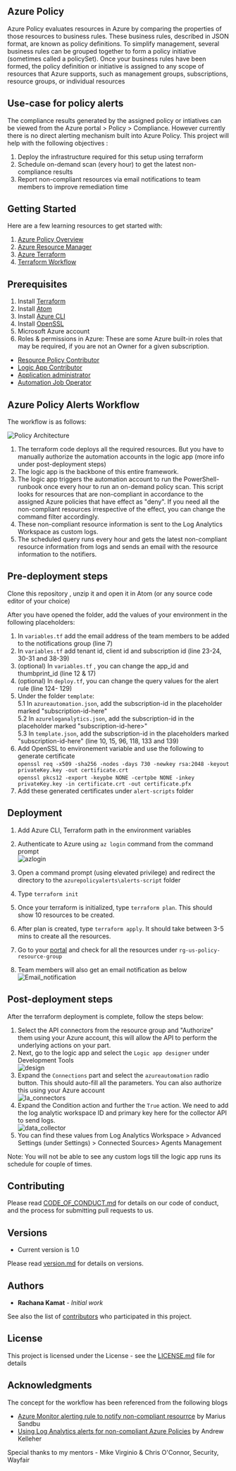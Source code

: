 ## Azure Policy
Azure Policy evaluates resources in Azure by comparing the properties of those resources to business rules. These business rules, described in JSON format, are known as policy definitions. To simplify management, several business rules can be grouped together to form a policy initiative (sometimes called a policySet). Once your business rules have been formed, the policy definition or initiative is assigned to any scope of resources that Azure supports, such as management groups, subscriptions, resource groups, or individual resources

## Use-case for policy alerts
The compliance results generated by the assigned policy or intiatives can be viewed from the Azure portal > Policy > Compliance.  However currently there is no direct alerting mechanism built into Azure Policy. This project will help with the following objectives :
1. Deploy the infrastructure required for this setup using terraform
2. Schedule on-demand scan (every hour) to get the latest non-compliance results
2. Report non-compliant resources via email notifications to team members to improve remediation time

## Getting Started

Here are a few learning resources to get started with:
1. [Azure Policy Overview](https://docs.microsoft.com/en-us/azure/governance/policy/overview)
2. [Azure Resource Manager](https://docs.microsoft.com/en-us/azure/azure-resource-manager/management/overview)
3. [Azure Terraform](https://registry.terraform.io/providers/hashicorp/azurerm/latest/docs)
4. [Terraform Workflow](https://www.terraform.io/guides/core-workflow.html)


## Prerequisites

1. Install [Terraform](https://www.terraform.io/downloads.html)
2. Install [Atom](https://atom.io/)
3. Install [Azure CLI](https://docs.microsoft.com/en-us/cli/azure/install-azure-cli)
4. Install [OpenSSL](https://sourceforge.net/projects/openssl/)
4. Microsoft Azure account
5. Roles & permissions in Azure: These are some Azure built-in roles that may be required, if you are not an Owner for a given subscription.
* [Resource Policy Contributor](https://docs.microsoft.com/en-us/azure/role-based-access-control/built-in-roles#resource-policy-contributor)
* [Logic App Contributor](https://docs.microsoft.com/en-us/azure/role-based-access-control/built-in-roles#logic-app-contributor)
* [Application administrator](https://docs.microsoft.com/en-us/azure/automation/manage-runas-account)
* [Automation Job Operator](https://docs.microsoft.com/en-us/azure/role-based-access-control/built-in-roles#automation-job-operator)


## Azure Policy Alerts Workflow

The workflow is as follows:


![Policy Architecture](https://github.com/wayfair-incubator/terraform-azure-policy-alerts/blob/main/images/azure_workflow.PNG)


1. The terraform code deploys all the required resources. But you have to manually authorize the automation accounts in the logic app (more info under post-deployment steps)
2. The logic app is the backbone of this entire framework.
3. The logic app triggers the automation account to run the PowerShell-runbook once every hour to run an on-demand policy scan. This script looks for resources that are non-compliant in accordance to the assigned Azure policies that have effect as "deny". If you need all the non-compliant resources irrespective of the effect, you can change the command filter accordingly.
5. These non-compliant resource information is sent to the Log Analytics Workspace as custom logs.
6. The scheduled query runs every hour and gets the latest non-compliant resource information from logs and sends an email with the resource information to the notifiers.

## Pre-deployment steps

Clone this repository , unzip it and open it in Atom (or any source code editor of your choice)

After you have opened the folder, add the values of your environment in the following placeholders:
1. In `variables.tf` add the email address of the team members to be added to the notifications group (line 7)
2. In `variables.tf` add tenant id, client id and subscription id (line 23-24, 30-31 and 38-39)
3. (optional) In `variables.tf` , you can change the app_id and thumbprint_id (line 12 & 17)
4. (optional) In `deploy.tf`, you can change the query values for the alert rule (line 124- 129)
5. Under the folder `template`:<br />
   5.1 In `azureautomation.json`, add the subscription-id in the placeholder marked "subscription-id-here" <br />
   5.2 In `azureloganalytics.json`, add the subscription-id in the placeholder marked "subscription-id-here>" <br />
   5.3 In `template.json`, add the subscription-id in the placeholders marked "subscription-id-here" (line 10, 15, 96, 118, 133 and 139) <br />
6. Add OpenSSL to environement variable and use the following to generate certificate <br />
  `openssl req -x509 -sha256 -nodes -days 730 -newkey rsa:2048 -keyout privateKey.key -out certificate.crt`<br />
`openssl pkcs12 -export -keypbe NONE -certpbe NONE -inkey privateKey.key -in certificate.crt -out certificate.pfx`<br />
 7. Add these generated certificates under `alert-scripts` folder

## Deployment

1. Add Azure CLI, Terraform path in the environment variables
2. Authenticate to Azure using `az login` command from the command prompt<br />
![azlogin](https://github.com/wayfair-incubator/terraform-azure-policy-alerts/blob/main/images/azlogin.PNG)

3. Open a command prompt (using elevated privilege) and redirect the directory to the `azurepolicyalerts\alerts-script` folder
4. Type `terraform init`
5. Once your terraform is initialized, type `terraform plan`. This should show 10 resources to be created.
6. After plan is created, type `terraform apply`. It should take between 3-5 mins to create all the resources.
7. Go to your [portal](https://portal.azure.com/) and check for all the resources under `rg-us-policy-resource-group`
8. Team members will also get an email notification as below <br />
![Email_notification](https://github.com/wayfair-incubator/terraform-azure-policy-alerts/blob/main/images/alerts_action_group.PNG)


## Post-deployment steps
 After the terraform deployment is complete, follow the steps below:<br />
 1. Select the API connectors from the resource group and "Authorize" them using your Azure account, this will allow the API to perform the underlying actions on your part.<br />
 2. Next, go to the logic app and select the `Logic app designer` under Development Tools<br />
 ![design](https://github.com/wayfair-incubator/terraform-azure-policy-alerts/blob/main/images/logic_app_outline.PNG)<br />
 3. Expand the `Connections` part and select the `azureautomation` radio button. This should auto-fill all the parameters. You can also authorize this using your Azure account <br />
 ![la_connectors](https://github.com/wayfair-incubator/terraform-azure-policy-alerts/blob/main/images/logic_app_connection.PNG)<br />
 4. Expand the Condition action and further the `True` action. We need to add the log analytic workspace ID and primary key here for the collector API to send logs.<br />
 ![data_collector](https://github.com/wayfair-incubator/terraform-azure-policy-alerts/blob/main/images/logic_app_data_collector.PNG)<br />
 5. You can find these values from Log Analytics Workspace > Advanced Settings (under Settings) > Connected Sources> Agents Management

Note: You will not be able to see any custom logs till the logic app runs its schedule for couple of times.

## Contributing

Please read [CODE_OF_CONDUCT.md](https://github.com/wayfair-incubator/terraform-azure-policy-alerts/blob/master/CODE_OF_CONDUCT.md) for details on our code of conduct, and the process for submitting pull requests to us.

## Versions
* Current version is 1.0

Please read [version.md](https://github.com/wayfair-incubator/terraform-azure-policy-alerts/blob/main/VERSION.md) for details on versions.

## Authors

* **Rachana Kamat** - *Initial work*

See also the list of [contributors](https://github.com/wayfair-incubator/terraform-azure-policy-alerts/tree/master/CONTRIBUTING.md) who participated in this project.

## License

This project is licensed under the  License - see the [LICENSE.md](https://github.com/wayfair-incubator/terraform-azure-policy-alerts/blob/main/LICENSE) file for details

## Acknowledgments

The concept for the workflow has been referenced from the following blogs
* [Azure Monitor alerting rule to notify non-compliant resourrce](https://msandbu.org/azure-monitoring-alerting-rule-to-notify-on-non-compliant-resources/) by Marius Sandbu
* [Using Log Analytics alerts for non-compliant Azure Policies](https://medium.com/azure-architects/using-log-analytics-alerts-for-non-compliant-azure-policies-8d99f74089d9) by Andrew Kelleher

Special thanks to my mentors - Mike Virginio & Chris O'Connor, Security, Wayfair
